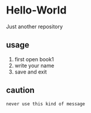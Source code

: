 # Hello-World
Just another repository

## usage
1. first open book1
2. write your name
3. save and exit

## caution
`never use this kind of message`
